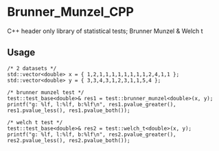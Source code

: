 # Brunner_Munzel_CPP
 C++ header only library of statistical tests; Brunner Munzel & Welch t 


## Usage

```c++:main
/* 2 datasets */  
std::vector<double> x = { 1,2,1,1,1,1,1,1,1,1,2,4,1,1 };  
std::vector<double> y = { 3,3,4,3,1,2,3,1,1,5,4 };

/* brunner munzel test */  
test::test_base<double>& res1 = test::brunner_munzel<double>(x, y);  
printf("g: %lf, l:%lf, b:%lf\n", res1.pvalue_greater(), res1.pvalue_less(), res1.pvalue_both());

/* welch t test */  
test::test_base<double>& res2 = test::welch_t<double>(x, y);  
printf("g: %lf, l:%lf, b:%lf\n", res2.pvalue_greater(), res2.pvalue_less(), res2.pvalue_both());
```

